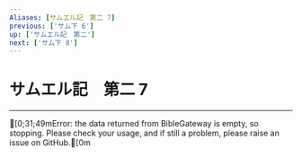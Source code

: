```yaml
---
Aliases: [サムエル記　第二 7]
previous: ['サム下 6']
up: ['サムエル記　第二']
next: ['サム下 8']
---
```

# サムエル記　第二 7

***
[0;31;49mError: the data returned from BibleGateway is empty, so stopping. Please check your usage, and if still a problem, please raise an issue on GitHub.[0m
